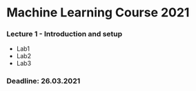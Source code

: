 # Machine Learning Course 2021


### Lecture 1 - Introduction and setup
- Lab1
- Lab2
- Lab3
### Deadline: 26.03.2021